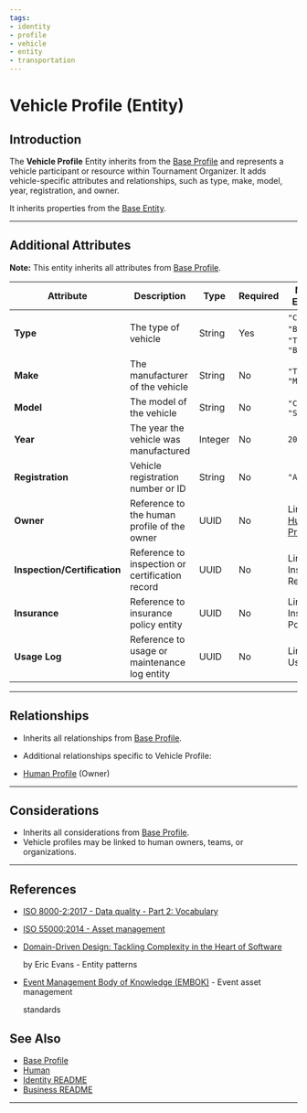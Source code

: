 ```yaml
---
tags:
- identity
- profile
- vehicle
- entity
- transportation
---
```


# Vehicle Profile (Entity)

## Introduction

The **Vehicle Profile** Entity inherits from the [Base Profile](base_profile.md) and
represents a vehicle participant or resource within Tournament Organizer. It adds vehicle-specific attributes and
relationships, such as type, make, model, year, registration, and owner.

It inherits properties from the [Base Entity](../../foundation/base_entity.md).

---

## **Additional Attributes**

**Note:** This entity inherits all attributes from [Base Profile](../../identity/profile/base_profile.md).

| Attribute                    | Description                                     | Type    | Required | Notes / Example                                                                                                                                 |
| ---------------------------- | ----------------------------------------------- | ------- | -------- | ----------------------------------------------------------------------------------------------------------------------------------------------- |
| **Type**                     | The type of vehicle                             | String  | Yes      | `"Car"`, `"Bus"`, `"Truck"`, `"Boat"`                                                                                                           |
| **Make**                     | The manufacturer of the vehicle                 | String  | No       | `"Toyota"`, `"Mercedes"`                                                                                                                        |
| **Model**                    | The model of the vehicle                        | String  | No       | `"Corolla"`, `"Sprinter"`                                                                                                                       |
| **Year**                     | The year the vehicle was manufactured           | Integer | No       | `2020`                                                                                                                                          |
| **Registration**             | Vehicle registration number or ID               | String  | No       | `"ABC-1234"`                                                                                                                                    |
| **Owner**                    | Reference to the human profile of the owner     | UUID    | No       | Links to [Human Profile](../../identity/profile/human.md)                                                                            |
| **Inspection/Certification** | Reference to inspection or certification record | UUID    | No       | Links to Inspection Record <!-- TODO: Create inspection record --> |
| **Insurance**                | Reference to insurance policy entity            | UUID    | No       | Links to Insurance Policy <!-- TODO: Create insurance policy -->   |
| **Usage Log**                | Reference to usage or maintenance log entity    | UUID    | No       | Links to Usage Log <!-- TODO: Create usage log -->                 |

---

## **Relationships**

- Inherits all relationships from [Base Profile](../../identity/profile/base_profile.md).
- Additional relationships specific to Vehicle Profile:

- [Human Profile](../../identity/profile/human.md) (Owner)

---

## **Considerations**

- Inherits all considerations from [Base Profile](../../identity/profile/base_profile.md).
- Vehicle profiles may be linked to human owners, teams, or organizations.

---

## References

- [ISO 8000-2:2017 - Data quality - Part 2: Vocabulary](https://www.iso.org/standard/36326.html)
- [ISO 55000:2014 - Asset management](https://www.iso.org/standard/55088.html)
- [Domain-Driven Design: Tackling Complexity in the Heart of Software](https://www.amazon.com/Domain-Driven-Design-Tackling-Complexity-Software/dp/0321125215)

  by Eric Evans - Entity patterns

- [Event Management Body of Knowledge (EMBOK)](https://www.embok.org/index.php/embok-model) - Event asset management

  standards

## See Also

- [Base Profile](../../identity/profile/base_profile.md)
- [Human](../../identity/profile/human.md)
- [Identity README](../../identity/README.md)
- [Business README](../../README.md)

---
